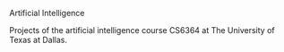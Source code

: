 Artificial Intelligence


Projects of the artificial intelligence course CS6364 at The University of Texas at Dallas.
